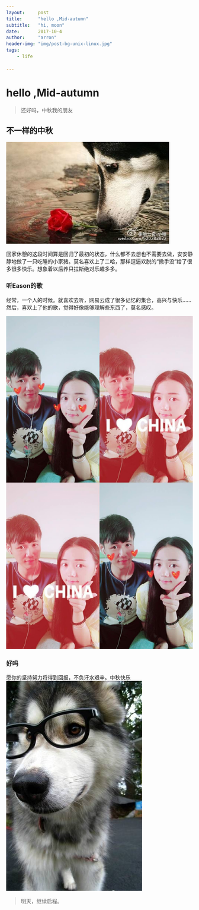 ```yaml
---
layout:     post
title:      "hello ,Mid-autumn"
subtitle:   "hi, moon"
date:       2017-10-4
author:     "arron"
header-img: "img/post-bg-unix-linux.jpg"
tags:
    - life
    
---
```

# hello ,Mid-autumn
>还好吗，中秋我的朋友
## 不一样的中秋
![hello](/img/in-post/post-mid-autumn/img-50e25001583dec5c8c71afb313f6b203.jpg)

回家休憩的这段时间算是回归了最初的状态，什么都不去想也不需要去做，安安静静地做了一只吃睡的小家猪。莫名喜欢上了二哈，那样逗逼欢脱的“撒手没”给了很多很多快乐。想象着以后养只拉斯绝对乐趣多多。
### 听Eason的歌
经常，一个人的时候。就喜欢去听，网易云成了很多记忆的集合，高兴与快乐…… 
然后，喜欢上了他的歌，觉得好像能够理解些东西了，莫名感叹。

![moming](/img/in-post/post-mid-autumn/mmexport1507106165252.jpg)
### 好吗
愿你的坚持努力将得到回报，不负汗水艰辛。中秋快乐
![moming](/img/in-post/post-mid-autumn/IMG_20171004_095200.jpg)
>明天，继续启程。